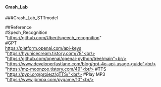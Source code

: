 #### Crash_Lab
###Crash_Lab_STTmodel

##Reference <br/>
#Spech_Recognition <br/>
"https://github.com/Uberi/speech_recognition" <br/>
#GPT<br/>
https://platform.openai.com/api-keys<br/>
"https://hyunicecream.tistory.com/78"<br/>
"https://github.com/openai/openai-python/tree/main"<br/>
"https://www.developerfastlane.com/blog/gpt-4o-api-usage-guide"<br/>
"https://mz-moonzoo.tistory.com/49"<br/>
#TTS<br/>
"https://pypi.org/project/gTTS/"<br/>
#Play MP3<br/>
"https://www.jbmpa.com/pygame/10"<br/>
